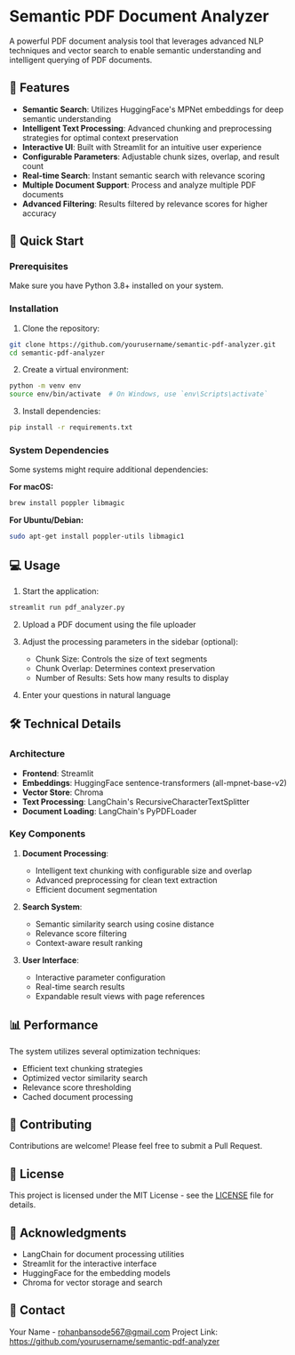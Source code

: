 # Semantic PDF Document Analyzer

A powerful PDF document analysis tool that leverages advanced NLP techniques and vector search to enable semantic understanding and intelligent querying of PDF documents.

## 🌟 Features

- **Semantic Search**: Utilizes HuggingFace's MPNet embeddings for deep semantic understanding
- **Intelligent Text Processing**: Advanced chunking and preprocessing strategies for optimal context preservation
- **Interactive UI**: Built with Streamlit for an intuitive user experience
- **Configurable Parameters**: Adjustable chunk sizes, overlap, and result count
- **Real-time Search**: Instant semantic search with relevance scoring
- **Multiple Document Support**: Process and analyze multiple PDF documents
- **Advanced Filtering**: Results filtered by relevance scores for higher accuracy

## 🚀 Quick Start

### Prerequisites

Make sure you have Python 3.8+ installed on your system.

### Installation

1. Clone the repository:
```bash
git clone https://github.com/yourusername/semantic-pdf-analyzer.git
cd semantic-pdf-analyzer
```

2. Create a virtual environment:
```bash
python -m venv env
source env/bin/activate  # On Windows, use `env\Scripts\activate`
```

3. Install dependencies:
```bash
pip install -r requirements.txt
```

### System Dependencies

Some systems might require additional dependencies:

**For macOS:**
```bash
brew install poppler libmagic
```

**For Ubuntu/Debian:**
```bash
sudo apt-get install poppler-utils libmagic1
```

## 💻 Usage

1. Start the application:
```bash
streamlit run pdf_analyzer.py
```

2. Upload a PDF document using the file uploader

3. Adjust the processing parameters in the sidebar (optional):
   - Chunk Size: Controls the size of text segments
   - Chunk Overlap: Determines context preservation
   - Number of Results: Sets how many results to display

4. Enter your questions in natural language

## 🛠️ Technical Details

### Architecture

- **Frontend**: Streamlit
- **Embeddings**: HuggingFace sentence-transformers (all-mpnet-base-v2)
- **Vector Store**: Chroma
- **Text Processing**: LangChain's RecursiveCharacterTextSplitter
- **Document Loading**: LangChain's PyPDFLoader

### Key Components

1. **Document Processing**:
   - Intelligent text chunking with configurable size and overlap
   - Advanced preprocessing for clean text extraction
   - Efficient document segmentation

2. **Search System**:
   - Semantic similarity search using cosine distance
   - Relevance score filtering
   - Context-aware result ranking

3. **User Interface**:
   - Interactive parameter configuration
   - Real-time search results
   - Expandable result views with page references

## 📊 Performance

The system utilizes several optimization techniques:
- Efficient text chunking strategies
- Optimized vector similarity search
- Relevance score thresholding
- Cached document processing

## 🤝 Contributing

Contributions are welcome! Please feel free to submit a Pull Request.

## 📝 License

This project is licensed under the MIT License - see the [LICENSE](LICENSE) file for details.

## 🙏 Acknowledgments

- LangChain for document processing utilities
- Streamlit for the interactive interface
- HuggingFace for the embedding models
- Chroma for vector storage and search

## 📧 Contact

Your Name - rohanbansode567@gmail.com
Project Link: https://github.com/yourusername/semantic-pdf-analyzer
